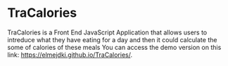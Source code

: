 # TraCalories
TraCalories is a Front End JavaScript Application that allows users to intreduce what they have eating for a day and then it could calculate the some of calories of these meals You can access the demo version on this link: https://elmejdki.github.io/TraCalories/.
